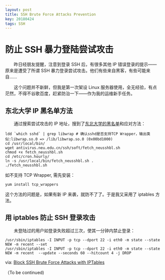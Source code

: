 ```yaml
---
layout: post
title: SSH Brute Force Attacks Prevention
key: 20180424
tags: SSH
---
```

# 防止 SSH 暴力登陆尝试攻击

　　昨日经朋友提醒，注意到登录 SSH 后，有很多其他 IP 错误登录的提示——原来是遭受了所谓 SSH 暴力登录尝试攻击。他们有些来自黑客，有些可能来自……

　　这个问题并不新鲜，但我是第一次架设 Linux 服务器使用，全无经验，有点茫然，不得不谷歌百度，赶紧防治一下——作为我的运维新手任务。

<!--more-->

## 东北大学 IP 黑名单方法　　

　　通过搜索尝试攻击的 IP 地址，搜到了[东北大学的黑名单](http://antivirus.neu.edu.cn/scan/ssh.php)和应对方法：

```shell
ldd `which sshd` | grep libwrap # 确认sshd是否支持TCP Wrapper，输出类似:libwrap.so.0 => /lib/libwrap.so.0 (0x00bd1000)
cd /usr/local/bin/
wget antivirus.neu.edu.cn/ssh/soft/fetch_neusshbl.sh
chmod +x fetch_neusshbl.sh
cd /etc/cron.hourly/
ln -s /usr/local/bin/fetch_neusshbl.sh .
./fetch_neusshbl.sh
```

如不支持 TCP Wrapper, 需先安装：

```shell
yum install tcp_wrappers
```

这个方法的问题是，如果有新 IP 来袭，就防不了了。于是我又采用了 iptables 方法。

## 用 iptables 防止 SSH 登录攻击

　　未登陆过的用户如登录失败超过三次，使其一分钟内禁止登录：

```shell
/usr/sbin/iptables -I INPUT -p tcp --dport 22 -i eth0 -m state --state NEW -m recent --set
/usr/sbin/iptables -I INPUT -p tcp --dport 22 -i eth0 -m state --state NEW -m recent  --update --seconds 60 --hitcount 4 -j DROP
``` 

via: [Block SSH Brute Force Attacks with IPTables](https://www.rackaid.com/blog/how-to-block-ssh-brute-force-attacks/)

（To be continued)